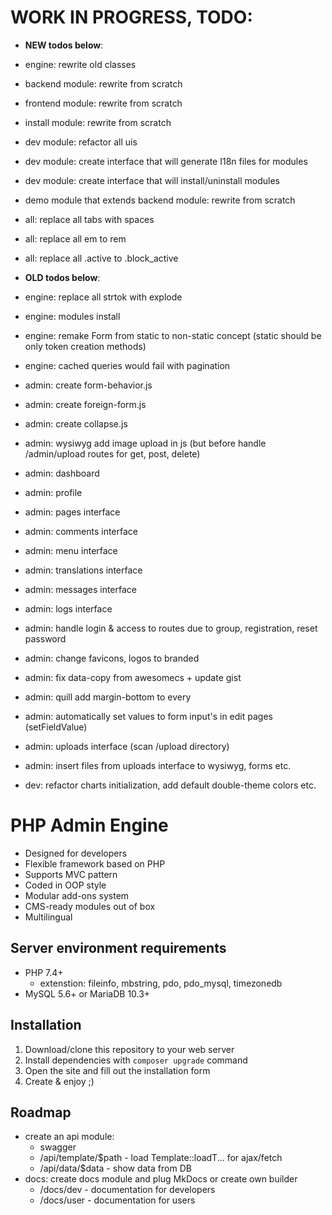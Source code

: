 # WORK IN PROGRESS, TODO:

* **NEW todos below**:
* engine: rewrite old classes
* backend module: rewrite from scratch
* frontend module: rewrite from scratch
* install module: rewrite from scratch
* dev module: refactor all uis
* dev module: create interface that will generate I18n files for modules
* dev module: create interface that will install/uninstall modules
* demo module that extends backend module: rewrite from scratch
* all: replace all tabs with spaces
* all: replace all em to rem
* all: replace all .active to .block_active

* **OLD todos below**:
* engine: replace all strtok with explode
* engine: modules install
* engine: remake Form from static to non-static concept (static should be only token creation methods)
* engine: cached queries would fail with pagination
* admin: create form-behavior.js
* admin: create foreign-form.js
* admin: create collapse.js
* admin: wysiwyg add image upload in js (but before handle /admin/upload routes for get, post, delete)
* admin: dashboard
* admin: profile
* admin: pages interface
* admin: comments interface
* admin: menu interface
* admin: translations interface
* admin: messages interface
* admin: logs interface
* admin: handle login & access to routes due to group, registration, reset password
* admin: change favicons, logos to branded
* admin: fix data-copy from awesomecs + update gist
* admin: quill add margin-bottom to every
* admin: automatically set values to form input's in edit pages (setFieldValue)
* admin: uploads interface (scan /upload directory)
* admin: insert files from uploads interface to wysiwyg, forms etc.
* dev: refactor charts initialization, add default double-theme colors etc.

# PHP Admin Engine
* Designed for developers
* Flexible framework based on PHP
* Supports MVC pattern
* Coded in OOP style
* Modular add-ons system
* CMS-ready modules out of box
* Multilingual

## Server environment requirements
* PHP 7.4+
  * extenstion: fileinfo, mbstring, pdo, pdo_mysql, timezonedb
* MySQL 5.6+ or MariaDB 10.3+

## Installation
1. Download/clone this repository to your web server
2. Install dependencies with `composer upgrade` command
3. Open the site and fill out the installation form
4. Create & enjoy ;)

## Roadmap
* create an api module:
  * swagger
  * /api/template/$path - load Template::loadT... for ajax/fetch
  * /api/data/$data - show data from DB
* docs: create docs module and plug MkDocs or create own builder
  * /docs/dev - documentation for developers
  * /docs/user - documentation for users
